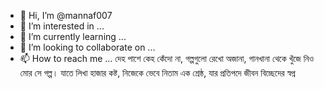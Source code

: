 - 👋 Hi, I’m @mannaf007
- 👀 I’m interested in ...
- 🌱 I’m currently learning ...
- 💞️ I’m looking to collaborate on ...
- 📫 How to reach me ...
দেহ পাশে কেহ কেঁদো না,
গল্পগুলো রেখো অজানা,
গানখানা থেকে খুঁজে নিও মোর সে গল্প।
যাতে লিখা হাজার কষ্ট,
নিজেকে ভেবে নিতাম এক শ্রেষ্ঠ,
যার প্রতিপদে জীবন বিচ্ছেদের স্বপ্ন
<!---
mannaf007/mannaf007 is a ✨ special ✨ repository because its `README.md` (this file) appears on your GitHub profile.
You can click the Preview link to take a look at your changes.
--->
